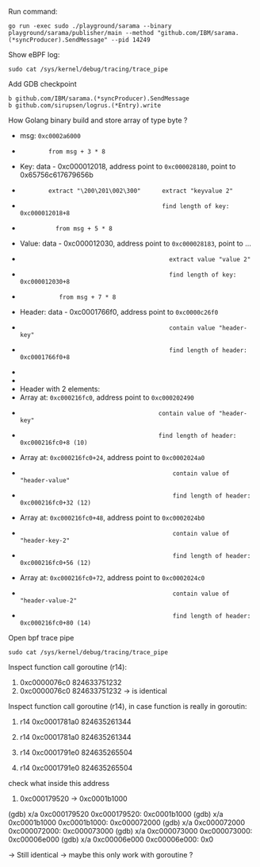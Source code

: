 Run command: 

```shell
go run -exec sudo ./playground/sarama --binary playground/sarama/publisher/main --method "github.com/IBM/sarama.(*syncProducer).SendMessage" --pid 14249
```

Show eBPF log:

```shell
sudo cat /sys/kernel/debug/tracing/trace_pipe
```

Add GDB checkpoint 
```shell
b github.com/IBM/sarama.(*syncProducer).SendMessage
b github.com/sirupsen/logrus.(*Entry).write

```

How Golang binary build and store array of type byte ?

- msg: `0xc0002a6000` 
-             from msg + 3 * 8
- Key: data - 0xc000012018, address point to `0xc000028180`, point to 0x65756c617679656b
-             extract "\200\201\002\300"      extract "keyvalue 2"
-                                             find length of key: 0xc000012018+8
-               from msg + 5 * 8
- Value: data - 0xc000012030, address point to `0xc000028183`, point to ...
-                                               extract value "value 2"
-                                               find length of key: 0xc000012030+8
-                from msg + 7 * 8
- Header: data - 0xc0001766f0, address point to `0xc0000c26f0`
-                                               contain value "header-key"
-                                               find length of header: 0xc0001766f0+8
- 
- 
- Header with 2 elements:
- Array at: `0xc000216fc0`, address point to `0xc000202490`
-                                            contain value of "header-key"
-                                            find length of header: 0xc000216fc0+8 (10)
- Array at: `0xc000216fc0+24`, address point to `0xc0002024a0`
-                                                contain value of "header-value"
-                                                find length of header:  0xc000216fc0+32 (12)
- Array at: `0xc000216fc0+48`, address point to `0xc0002024b0`
-                                                contain value of "header-key-2"
-                                                find length of header: 0xc000216fc0+56 (12)
- Array at: `0xc000216fc0+72`, address point to `0xc0002024c0`
-                                                contain value of "header-value-2"
-                                                find length of header: 0xc000216fc0+80 (14)

Open bpf trace pipe 

```shell
sudo cat /sys/kernel/debug/tracing/trace_pipe
```

Inspect function call goroutine (r14):
1. 0xc0000076c0        824633751232
2. 0xc0000076c0        824633751232 -> is identical

Inspect function call goroutine (r14), in case function is really in goroutin:
1. r14            0xc0001781a0        824635261344
2. r14            0xc0001781a0        824635261344

1. r14            0xc0001791e0        824635265504
2. r14            0xc0001791e0        824635265504

check what inside this address
1. 0xc000179520 -> 0xc0001b1000 

(gdb) x/a 0xc000179520
0xc000179520:   0xc0001b1000
(gdb) x/a 0xc0001b1000
0xc0001b1000:   0xc000072000
(gdb) x/a 0xc000072000
0xc000072000:   0xc000073000
(gdb) x/a 0xc000073000
0xc000073000:   0xc00006e000
(gdb) x/a 0xc00006e000
0xc00006e000:   0x0

-> Still identical -> maybe this only work with goroutine ?



